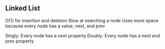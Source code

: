 ## Linked List

O(1) for insertion and deletion
Slow at searching a node
Uses more space because every node has a value, next, and prev

Singly: Every node has a next property
Doubly: Every node has a next and prev property

